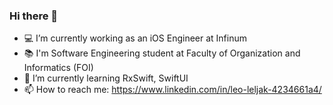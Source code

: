 ### Hi there 👋

- 💻 I’m currently working as an iOS Engineer at Infinum
- 📚 I'm Software Engineering student at Faculty of Organization and Informatics (FOI)
- 🌱 I’m currently learning RxSwift, SwiftUI 
- 📫 How to reach me: https://www.linkedin.com/in/leo-leljak-4234661a4/


